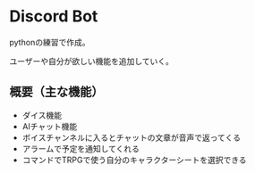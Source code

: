 # Discord Bot
pythonの練習で作成。

ユーザーや自分が欲しい機能を追加していく。

## 概要（主な機能）
- ダイス機能
- AIチャット機能
- ボイスチャンネルに入るとチャットの文章が音声で返ってくる
- アラームで予定を通知してくれる
- コマンドでTRPGで使う自分のキャラクターシートを選択できる